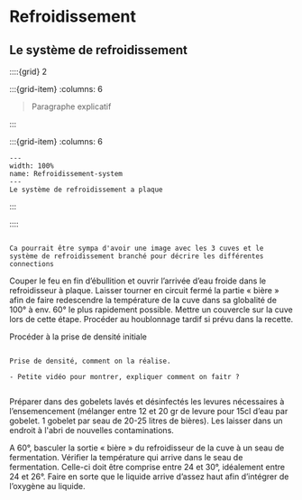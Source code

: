 # Refroidissement

## Le système de refroidissement

::::{grid} 2

:::{grid-item}
:columns: 6

> Paragraphe explicatif

:::

:::{grid-item}
:columns: 6

```{figure} Docs/Refroidissement-system.jpg
---
width: 100%
name: Refroidissement-system
---
Le système de refroidissement a plaque
```

:::

::::


```{note}

Ca pourrait être sympa d'avoir une image avec les 3 cuves et le système de refroidissement branché pour décrire les différentes connections

```


Couper le feu en fin d’ébullition et ouvrir l’arrivée d’eau froide dans le refroidisseur à plaque. Laisser tourner en circuit fermé la partie « bière » afin de faire redescendre la température de la cuve dans sa globalité de 100° à env. 60° le plus rapidement possible. Mettre un couvercle sur la cuve lors de cette étape. Procéder au houblonnage tardif si prévu dans la recette.

Procéder à la prise de densité initiale

```{note}

Prise de densité, comment on la réalise. 

- Petite vidéo pour montrer, expliquer comment on faitr ?


```

Préparer dans des gobelets lavés et désinfectés les levures nécessaires à l’ensemencement (mélanger entre 12 et 20 gr de levure pour 15cl d’eau par gobelet. 1 gobelet par seau de 20-25 litres de bières). Les laisser dans un endroit à l'abri de nouvelles contaminations.

A 60°, basculer la sortie « bière » du refroidisseur de la cuve à un seau de fermentation. Vérifier la température qui arrive dans le seau de fermentation. Celle-ci doit être comprise entre 24 et 30°, idéalement entre 24 et 26°. Faire en sorte que le liquide arrive d’assez haut afin d’intégrer de l’oxygène au liquide.





